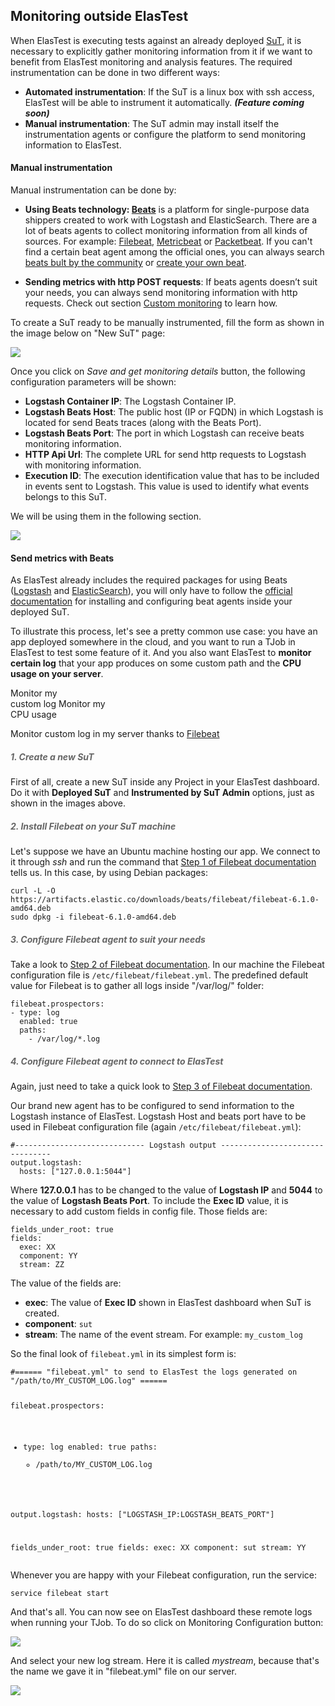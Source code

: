 <div class="range range-xs-left">
<div class="cell-xs-10 cell-lg-6 text-md-left inset-md-right-80 cell-lg-push-1 offset-top-50 offset-lg-top-0">
<h2 id="content" class="h1">Monitoring outside ElasTest</h2>
<div class="offset-top-30 offset-md-top-30">
</div>
</div>
</div>

When ElasTest is executing tests against an already deployed [SuT](/#elastest-core-concepts), it is necessary to explicitly gather monitoring information from it if we want to benefit from ElasTest monitoring and analysis features. The required instrumentation can be done in two different ways:

 - **Automated instrumentation**: If the SuT is a linux box with ssh access, ElasTest will be able to instrument it automatically. ***(Feature coming soon)***
 - **Manual instrumentation**: The SuT admin may install itself the instrumentation agents or configure the platform to send monitoring information to ElasTest.



<h4 class="holder-subtitle link-top">Manual instrumentation</h4>

Manual instrumentation can be done by:

- **Using Beats technology: [Beats](https://www.elastic.co/products/beats)** is a platform for single-purpose data shippers created to work with Logstash and ElasticSearch. There are a lot of beats agents to collect monitoring information from all kinds of sources. For example: [Filebeat](https://www.elastic.co/products/beats/filebeat), [Metricbeat](https://www.elastic.co/products/beats/metricbeat) or [Packetbeat](https://www.elastic.co/products/beats/packetbeat). If you can't find a certain beat agent among the official ones, you can always search [beats bult by the community](https://www.elastic.co/guide/en/beats/libbeat/current/community-beats.html) or [create your own beat](https://www.elastic.co/guide/en/beats/devguide/current/new-beat.html).

- **Sending metrics with http POST requests**: If beats agents doesn’t suit your needs, you can always send monitoring information with http requests. Check out section [Custom monitoring](/monitoring/custom) to learn how.

To create a SuT ready to be manually instrumented, fill the form as shown in the image below on "New SuT" page:

<div class="docs-gallery inline-block">
    <a data-fancybox="gallery-1" href="/docs/monitoring/images/new_SuT_manual_instrumentation_1.png"><img class="img-responsive img-wellcome" src="/docs/monitoring/images/new_SuT_manual_instrumentation_1.png"/></a>
</div>

Once you click on _Save and get monitoring details_  button, the following configuration parameters will be shown:

- **Logstash Container IP**: The Logstash Container IP.
- **Logstash Beats Host**: The public host (IP or FQDN) in which Logstash is located for send Beats traces (along with the Beats Port).
- **Logstash Beats Port**: The port in which Logstash can receive beats monitoring information.
- **HTTP Api Url**: The complete URL for send http requests to Logstash with monitoring information.
- **Execution ID**: The execution identification value that has to be included in events sent to Logstash. This value is used to identify what events belongs to this SuT.

We will be using them in the following section.

<div class="docs-gallery more-margin-top inline-block">
    <a data-fancybox="gallery-2" href="/docs/monitoring/images/new_SuT_manual_instrumentation_2.png"><img class="img-responsive img-wellcome" src="/docs/monitoring/images/new_SuT_manual_instrumentation_2.png"/></a>
</div>

<h4 id="send-metrics-with-beats" class="holder-subtitle link-top">Send metrics with Beats</h4>

As ElasTest already includes the required packages for using Beats ([Logstash](https://www.elastic.co/products/logstash) and [ElasticSearch](https://www.elastic.co/products/elasticsearch)), you will only have to follow the [official documentation](https://www.elastic.co/guide/en/beats/libbeat/current/installing-beats.html) for installing and configuring beat agents inside your deployed SuT.

To illustrate this process, let's see a pretty common use case: you have an app deployed somewhere in the cloud, and you want to run a TJob in ElasTest to test some feature of it. And you also want ElasTest to **monitor certain log** that your app produces on some custom path and the **CPU usage on your server**.




<div id="badges-beats" class="badges-menu badges-menu-beats noselectionable link-top">
    <span id="monitor-custom-log-btn" class="badge badge-default my-badge my-big-badge selected">Monitor my<br>custom log</span>
    <span id="monitor-custom-metric-btn" class="badge badge-default my-badge my-big-badge">Monitor my<br>CPU usage</span>
</div>





<div id="monitor-custom-log" class="badge-tutorial beats-tutorial">

  <p>Monitor custom log in my server thanks to <a href="https://www.elastic.co/products/beats/filebeat">Filebeat</a></p>

  <h5 class="small-subtitle" style="color: #666666">1. Create a new SuT</h5>

  <p>First of all, create a new SuT inside any Project in your ElasTest dashboard. Do it with <strong>Deployed SuT</strong> and <strong>Instrumented by SuT Admin</strong> options, just as shown in the images above.</p>

  <h5 class="small-subtitle" style="color: #666666">2. Install Filebeat on your SuT machine</h5>

  <p>Let's suppose we have an Ubuntu machine hosting our app. We connect to it through <i>ssh</i> and run the command that <a href="https://www.elastic.co/guide/en/beats/filebeat/current/filebeat-installation.html">Step 1 of Filebeat documentation</a> tells us. In this case, by using Debian packages:</p>

  <pre><code class="bash hljs">curl -L -O https://artifacts.elastic.co/downloads/beats/filebeat/filebeat-6.1.0-amd64.deb
sudo dpkg -i filebeat-6.1.0-amd64.deb</code></pre>

  <h5 class="small-subtitle" style="color: #666666">3. Configure Filebeat agent to suit your needs</h5>

  <p>Take a look to <a href="https://www.elastic.co/guide/en/beats/filebeat/current/filebeat-configuration.html">Step 2 of Filebeat documentation</a>. In our machine the Filebeat configuration file is <code>/etc/filebeat/filebeat.yml</code>. The predefined default value for Filebeat is to gather all logs inside "/var/log/" folder:</p>

  <pre><code class="yml hljs">filebeat.prospectors:
- type: log
  enabled: true
  paths:
    - /var/log/*.log</code></pre>

  <h5 class="small-subtitle" style="color: #666666">4. Configure Filebeat agent to connect to ElasTest</h5>

  <p>Again, just need to take a quick look to <a href="https://www.elastic.co/guide/en/beats/filebeat/current/config-filebeat-logstash.html">Step 3 of Filebeat documentation</a>.</p>

  <p>Our brand new agent has to be configured to send information to the Logstash instance of ElasTest. Logstash Host and beats port have to be used in Filebeat configuration file (again <code>/etc/filebeat/filebeat.yml</code>):</p>

  <pre><code class="yml hljs">#----------------------------- Logstash output --------------------------------
output.logstash:
  hosts: ["127.0.0.1:5044"]</code></pre>

  <p>Where <strong>127.0.0.1</strong> has to be changed to the value of <strong>Logstash IP</strong> and <strong>5044</strong> to the value of <strong>Logstash Beats Port</strong>. To include the <strong>Exec ID</strong> value, it is necessary to add custom fields in config file. Those fields are:</p>

  <pre><code class="yml hljs">fields_under_root: true
fields:
  exec: XX
  component: YY
  stream: ZZ</code></pre>

  <p>The value of the fields are:</p>

  <ul>
    <li><strong>exec</strong>: The value of <strong>Exec ID</strong> shown in ElasTest dashboard when SuT is created.</li>
    <li><strong>component</strong>: <code>sut</code></li>
    <li><strong>stream</strong>: The name of the event stream. For example: <code>my_custom_log</code></li>
  </ul>

  <p>So the final look of <code>filebeat.yml</code> in its simplest form is:
    <pre><code class="yml hljs">#====== "filebeat.yml" to send to ElasTest the logs generated on "/path/to/MY_CUSTOM_LOG.log" ======

filebeat.prospectors:
- type: log
  enabled: true
  paths:
    - /path/to/MY_CUSTOM_LOG.log

output.logstash:
  hosts: ["LOGSTASH_IP:LOGSTASH_BEATS_PORT"]

fields_under_root: true
fields:
  exec: XX
  component: sut
  stream: YY
</code></pre>
  </p>

  <p>Whenever you are happy with your Filebeat configuration, run the service:
  <pre><code class="bash hljs">service filebeat start</code></pre>
  </p>

  <p>And that's all. You can now see on ElasTest dashboard these remote logs when running your TJob. To do so click on Monitoring Configuration button:
  </p>

  <div class="docs-gallery more-margin-top inline-block">
    <a data-fancybox="gallery-3" href="/docs/monitoring/images/monitoring_conf.png"><img class="img-responsive img-wellcome" src="/docs/monitoring/images/monitoring_conf.png"/></a>
  </div>

  <p>And select your new log stream. Here it is called <i>mystream</i>, because that's the name we gave it in "filebeat.yml" file on our server.</p>

  <div class="docs-gallery more-margin-top inline-block">
    <a data-fancybox="gallery-3" href="/docs/monitoring/images/my_stream.png"><img class="img-responsive img-wellcome" src="/docs/monitoring/images/my_stream.png"/></a>
  </div>
</div>



<div id="monitor-custom-metric" class="badge-tutorial beats-tutorial" hidden>

  <p>Monitor a custom metric in my server thanks to <a href="https://www.elastic.co/products/beats/metricbeat">Metricbeat</a></p>

  <h5 class="small-subtitle" style="color: #666666">1. Create a new SuT</h5>

  <p>First of all, create a new SuT inside any Project in your ElasTest dashboard. Do it with <strong>Deployed SuT</strong> and <strong>Instrumented by SuT Admin</strong> options, just as shown in the images above.</p>

  <h5 class="small-subtitle" style="color: #666666">2. Install Metricbeat on your SuT machine</h5>

  <p>Let's suppose we have an Ubuntu machine hosting our app. We connect to it through <i>ssh</i> and run the command that <a href="https://www.elastic.co/guide/en/beats/metricbeat/current/metricbeat-installation.html">Step 1 of Metricbeat documentation</a> tells us. In this case, by using Debian packages:</p>

  <pre><code class="bash hljs">curl -L -O https://artifacts.elastic.co/downloads/beats/metricbeat/metricbeat-6.1.0-amd64.deb
sudo dpkg -i metricbeat-6.1.0-amd64.deb</code></pre>

  <h5 class="small-subtitle" style="color: #666666">3. Configure Metricbeat agent to suit your needs</h5>

  <p>Take a look to <a href="https://www.elastic.co/guide/en/beats/metricbeat/current/metricbeat-configuration.html">Step 2 of Metricbeat documentation</a>. In our machine the Metricbeat configuration file is <code>/etc/metricbeat/metricbeat.yml</code>. According to Metricbeat docs, we could configure it like this:</p>

  <pre><code class="yml hljs">metricbeat.modules:
- module: system
  metricsets:
    - cpu
  enabled: true
  period: 1s
  processes: ['.*']
  cpu_ticks: false</code></pre>

  <p>Take a look to the <a href="https://www.elastic.co/guide/en/beats/metricbeat/current/metricbeat-modules.html">full list of metrics</a> you can send with Metricbeat. Just add all the "metricsets" fields you want inside the proper "module" filed (for example, in <i>module: system</i> you could send <i>- memory</i> or <i>- network</i> appart from <i>- cpu</i></p>

  <h5 class="small-subtitle" style="color: #666666">4. Configure Metricbeat agent to connect to ElasTest</h5>

  <p>Again, just need to take a quick look to <a href="https://www.elastic.co/guide/en/beats/metricbeat/current/config-metricbeat-logstash.html">Step 3 of Metricbeat documentation</a>.</p>

  <p>Our brand new agent has to be configured to send information to the Logstash instance of ElasTest. Logstash Host and beats port have to be used in Metricbeat configuration file (again <code>/etc/metricbeat/metricbeat.yml</code>):</p>

  <pre><code class="yml hljs">#----------------------------- Logstash output --------------------------------
output.logstash:
  hosts: ["127.0.0.1:5044"]</code></pre>

  <p>Where <strong>127.0.0.1</strong> has to be changed to the value of <strong>Logstash IP</strong> and <strong>5044</strong> to the value of <strong>Logstash Beats Port</strong>. To include the <strong>Exec ID</strong> value, it is necessary to add custom fields in config file. Those fields are:</p>

  <pre><code class="yml hljs">fields_under_root: true
fields:
  exec: XX
  component: YY
  stream: ZZ
  stream_type: WW</code></pre>

  <p>The value of the fields are:</p>

  <ul>
    <li><strong>exec</strong>: The value of <strong>Exec ID</strong> shown in ElasTest dashboard when SuT is created.</li>
    <li><strong>component</strong>: <code>sut</code></li>
    <li><strong>stream</strong>: The name of the event stream. For example: <code>my_custom_metrics</code></li>
    <li><strong>stream_type</strong>: <code>composed_metrics</code></li>
  </ul>

  <p>So the final look of <code>metricbeat.yml</code> in its simplest form is:
    <pre><code class="yml hljs">#====== "metricbeat.yml" to send to ElasTest the cpu usage of our server ======

metricbeat.modules:
- module: system
  metricsets:
    - cpu
  enabled: true
  period: 1s
  processes: ['.*']
  cpu_ticks: false

output.logstash:
  hosts: ["YOUR_SUT_IP:5044"]

fields_under_root: true
fields:
  exec: XX
  component: sut
  stream: YY
  stream_type: composed_metrics
</code></pre>
  </p>

  <p>Whenever you are happy with your Filebeat configuration, run the service:
  <pre><code class="bash hljs">service metricbeat start</code></pre>
  </p>

  <p>And that's all. You can now see on ElasTest dashboard these remote metrics when running your TJob. To do so click on Monitoring Configuration button:
  </p>

  <div class="docs-gallery more-margin-top inline-block">
    <a data-fancybox="gallery-4" href="/docs/monitoring/images/monitoring_conf.png"><img class="img-responsive img-wellcome" src="/docs/monitoring/images/monitoring_conf.png"/></a>
  </div>

  <p>And select your new metric stream. Here it is called <i>my_custom_metrics</i>, because that's the name we gave it in "metricbeat.yml" file on our server. And it has as only child a node called <i>system_cpu</i>, since we only configured one "module" filed (<i>system</i>) with only one "metricsets" field (<i>cpu</i>). You can select the sub-metrics you want to be graphed, since for each metric Metricbeat sends varied information.</p>

  <div class="docs-gallery more-margin-top inline-block">
    <a data-fancybox="gallery-4" href="/docs/monitoring/images/my_custom_metrics.png"><img class="img-responsive img-wellcome" src="/docs/monitoring/images/my_custom_metrics.png"/></a>
  </div>

</div>

<script>
$('#monitor-custom-log-btn').click(function(event) {
  activateBadge('monitor-custom-log');
});
$('#monitor-custom-metric-btn').click(function(event) {
  activateBadge('monitor-custom-metric');
});

function activateBadge(sectionName) {
  $('.beats-tutorial').hide();
  $('#' + sectionName).show();
  $('.selected').removeClass('selected');
  $('#' + sectionName + '-btn').addClass('selected');
  window.location.hash = sectionName + '-beats';
}

var badgesSections = [
  "monitor-custom-log-beats",
  "monitor-custom-metric-beats"
];

window.onload = function() {
  var hash = window.location.hash.replace('#', '');
  if (badgesSections.indexOf(hash) > -1) {
    activateBadge(hash.substring(0, hash.indexOf('-beats')));

    // Go to section of beats tutorials if location has proper hash
    $('html, body').animate({
      scrollTop: $("#badges-beats").offset().top
    }, 1);
  }
}
</script>

